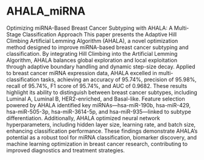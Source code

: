 # AHALA_miRNA
Optimizing miRNA-Based Breast Cancer Subtyping with AHALA: A Multi-Stage Classification Approach
This paper presents the Adaptive Hill Climbing Artificial Lemming Algorithm (AHALA), a novel optimization method designed to improve miRNA-based breast cancer subtyping and classification. By integrating Hill Climbing into the Artificial Lemming Algorithm, AHALA balances global exploration and local exploitation through adaptive boundary handling and dynamic step-size decay. Applied to breast cancer miRNA expression data, AHALA excelled in multi-classification tasks, achieving an accuracy of 95.74%, precision of 95.98%, recall of 95.74%, F1 score of 95.74%, and AUC of 0.9682. These results highlight its ability to distinguish between breast cancer subtypes, including Luminal A, Luminal B, HER2-enriched, and Basal-like. Feature selection powered by AHALA identified key miRNAs—hsa-miR-190b, hsa-miR-429, hsa-miR-505-3p, hsa-miR-3614-5p, and hsa-miR-935—linked to subtype differentiation. Additionally, AHALA optimized neural network hyperparameters, including hidden layer size, learning rate, and batch size, enhancing classification performance. These findings demonstrate AHALA’s potential as a robust tool for miRNA classification, biomarker discovery, and machine learning optimization in breast cancer research, contributing to improved diagnostics and treatment strategies.
